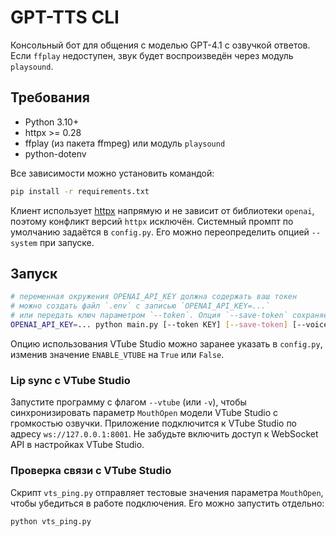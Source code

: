 # GPT-TTS CLI

Консольный бот для общения с моделью GPT-4.1 с озвучкой ответов. Если `ffplay` недоступен, звук будет воспроизведён через модуль `playsound`.

## Требования
- Python 3.10+
- httpx >= 0.28
- ffplay (из пакета ffmpeg) или модуль `playsound`
- python-dotenv

Все зависимости можно установить командой:

```bash
pip install -r requirements.txt
```

Клиент использует [httpx](https://www.python-httpx.org/) напрямую и не зависит от библиотеки `openai`, поэтому конфликт версий `httpx` исключён.
Системный промпт по умолчанию задаётся в `config.py`. Его можно переопределить опцией `--system` при запуске.

## Запуск
```bash
# переменная окружения OPENAI_API_KEY должна содержать ваш токен
# можно создать файл `.env` с записью `OPENAI_API_KEY=...`
# или передать ключ параметром `--token`. Опция `--save-token` сохраняет его в `.env`
OPENAI_API_KEY=... python main.py [--token KEY] [--save-token] [--voice alloy] [--system "text"] [--debug] [--vtube/--no-vtube]
```

Опцию использования VTube Studio можно заранее указать в `config.py`,
изменив значение `ENABLE_VTUBE` на `True` или `False`.

### Lip sync c VTube Studio

Запустите программу с флагом `--vtube` (или `-v`), чтобы
синхронизировать параметр `MouthOpen` модели VTube Studio с громкостью
озвучки. Приложение подключится к VTube Studio по адресу
`ws://127.0.0.1:8001`. Не забудьте включить доступ к WebSocket API в
настройках VTube Studio.


### Проверка связи с VTube Studio

Скрипт `vts_ping.py` отправляет тестовые значения параметра `MouthOpen`, чтобы убедиться в работе подключения. Его можно запустить отдельно:
```bash
python vts_ping.py
```


